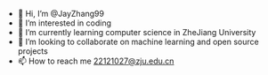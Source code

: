 - 👋 Hi, I’m @JayZhang99
- 👀 I’m interested in coding
- 🌱 I’m currently learning computer science in ZheJiang University
- 💞️ I’m looking to collaborate on machine learning and open source projects
- 📫 How to reach me 22121027@zju.edu.cn

<!---
JayZhang99/JayZhang99 is a ✨ special ✨ repository because its `README.md` (this file) appears on your GitHub profile.
You can click the Preview link to take a look at your changes.
--->
